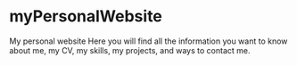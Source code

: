 # myPersonalWebsite
My personal website Here you will find all the information you want to know about me, my CV, my skills, my projects, and ways to contact me.
